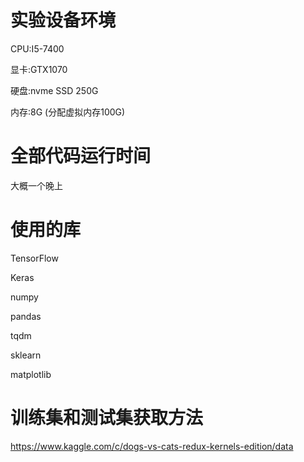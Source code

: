 # 实验设备环境

CPU:I5-7400

显卡:GTX1070

硬盘:nvme SSD 250G

内存:8G (分配虚拟内存100G)

# 全部代码运行时间

大概一个晚上

# 使用的库

TensorFlow

Keras

numpy

pandas

tqdm

sklearn

matplotlib

# 训练集和测试集获取方法

https://www.kaggle.com/c/dogs-vs-cats-redux-kernels-edition/data
